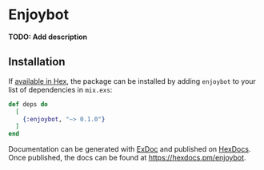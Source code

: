 # Enjoybot

**TODO: Add description**

## Installation

If [available in Hex](https://hex.pm/docs/publish), the package can be installed
by adding `enjoybot` to your list of dependencies in `mix.exs`:

```elixir
def deps do
  [
    {:enjoybot, "~> 0.1.0"}
  ]
end
```

Documentation can be generated with [ExDoc](https://github.com/elixir-lang/ex_doc)
and published on [HexDocs](https://hexdocs.pm). Once published, the docs can
be found at <https://hexdocs.pm/enjoybot>.

